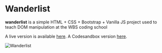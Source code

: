 # Wanderlist

**wanderlist** is a simple HTML + CSS + Bootstrap + Vanilla JS project used to teach DOM manipulation at the WBS coding school

A live version is available [here](https://myelectricsheep.github.io/Wanderlist/). A Codesandbox version [here](https://codesandbox.io/s/github/MyElectricSheep/Wanderlist).

![Wanderlist](https://uploads.codesandbox.io/uploads/user/5d709116-a93b-4603-b3e9-0a7324d3fc49/wBoy-Screenshot+2022-05-19+at+11.36.35.png)
